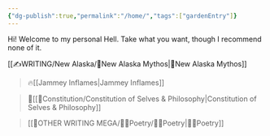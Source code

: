 ```yaml
---
{"dg-publish":true,"permalink":"/home/","tags":["gardenEntry"]}
---
```


Hi! Welcome to my personal Hell. Take what you want, though I recommend none of it.

[[✍WRITING/New Alaska/🔗New Alaska Mythos\|🔗New Alaska Mythos]]
>🔥[[Jammey Inflames\|Jammey Inflames]]

>📜[[📃Constitution/Constitution of Selves & Philosophy\|Constitution of Selves & Philosophy]]

>[[👼OTHER WRITING MEGA/👩‍🎤Poetry/👩‍🎤Poetry\|👩‍🎤Poetry]]



